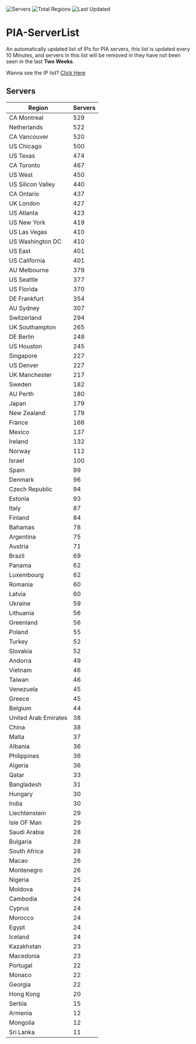 ![Servers](https://img.shields.io/badge/Servers-14,692-darkgreen)
![Total Regions](https://img.shields.io/badge/Total_Regions-97-darkgreen)
![Last Updated](https://img.shields.io/badge/Last_Updated-April_30_2024_04:50_EDT-darkgreen)

# PIA-ServerList
An automatically updated list of IPs for PIA servers, this list is updated every 10 Minutes, and servers in this list will be removed in they have not been seen in the last **Two Weeks**.

Wanna see the IP list? [Click Here](./servers.json)

## Servers
| Region               | Servers |
|----------------------|---------|
| CA Montreal | 529 |
| Netherlands | 522 |
| CA Vancouver | 520 |
| US Chicago | 500 |
| US Texas | 474 |
| CA Toronto | 467 |
| US West | 450 |
| US Silicon Valley | 440 |
| CA Ontario | 437 |
| UK London | 427 |
| US Atlanta | 423 |
| US New York | 419 |
| US Las Vegas | 410 |
| US Washington DC | 410 |
| US East | 401 |
| US California | 401 |
| AU Melbourne | 379 |
| US Seattle | 377 |
| US Florida | 370 |
| DE Frankfurt | 354 |
| AU Sydney | 307 |
| Switzerland | 294 |
| UK Southampton | 265 |
| DE Berlin | 248 |
| US Houston | 245 |
| Singapore | 227 |
| US Denver | 227 |
| UK Manchester | 217 |
| Sweden | 182 |
| AU Perth | 180 |
| Japan | 179 |
| New Zealand | 179 |
| France | 166 |
| Mexico | 137 |
| Ireland | 132 |
| Norway | 112 |
| Israel | 100 |
| Spain | 99 |
| Denmark | 96 |
| Czech Republic | 94 |
| Estonia | 93 |
| Italy | 87 |
| Finland | 84 |
| Bahamas | 78 |
| Argentina | 75 |
| Austria | 71 |
| Brazil | 69 |
| Panama | 62 |
| Luxembourg | 62 |
| Romania | 60 |
| Latvia | 60 |
| Ukraine | 59 |
| Lithuania | 56 |
| Greenland | 56 |
| Poland | 55 |
| Turkey | 52 |
| Slovakia | 52 |
| Andorra | 49 |
| Vietnam | 46 |
| Taiwan | 46 |
| Venezuela | 45 |
| Greece | 45 |
| Belgium | 44 |
| United Arab Emirates | 38 |
| China | 38 |
| Malta | 37 |
| Albania | 36 |
| Philippines | 36 |
| Algeria | 36 |
| Qatar | 33 |
| Bangladesh | 31 |
| Hungary | 30 |
| India | 30 |
| Liechtenstein | 29 |
| Isle OF Man | 29 |
| Saudi Arabia | 28 |
| Bulgaria | 28 |
| South Africa | 28 |
| Macao | 26 |
| Montenegro | 26 |
| Nigeria | 25 |
| Moldova | 24 |
| Cambodia | 24 |
| Cyprus | 24 |
| Morocco | 24 |
| Egypt | 24 |
| Iceland | 24 |
| Kazakhstan | 23 |
| Macedonia | 23 |
| Portugal | 22 |
| Monaco | 22 |
| Georgia | 22 |
| Hong Kong | 20 |
| Serbia | 15 |
| Armenia | 12 |
| Mongolia | 12 |
| Sri Lanka | 11 |